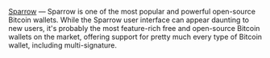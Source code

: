 [Sparrow](https://sparrowwallet.com) — Sparrow is one of the most popular and powerful open-source Bitcoin wallets. While the Sparrow user interface can appear daunting to new users, it's probably the most feature-rich free and open-source Bitcoin wallets on the market, offering support for pretty much every type of Bitcoin wallet, including multi-signature.